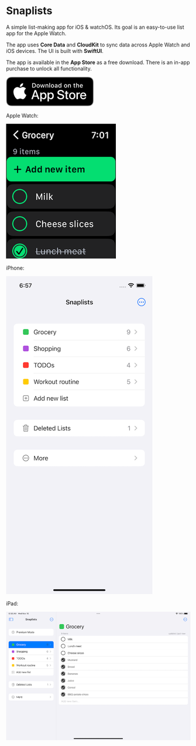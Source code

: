 # Snaplists
A simple list-making app for iOS &amp; watchOS. Its goal is an easy-to-use list app for the Apple Watch.

The app uses **Core Data** and **CloudKit** to sync data across Apple Watch and iOS devices.  The UI is built with **SwiftUI**.

The app is available in the **App Store** as a free download. There is an in-app purchase to unlock all functionality.

[![App Store link](Download_on_the_App_Store_Badge_US-UK_RGB_blk_092917.svg)](https://apps.apple.com/us/app/snaplists-simple-lists-app/id1527429580)

Apple Watch:

![watch screenshot](watch-2022.11.png)


iPhone:

![iPhone screenshot](iPhone-2022.11.png)


iPad:

![iPad screenshot](iPad-2022.11.png)
